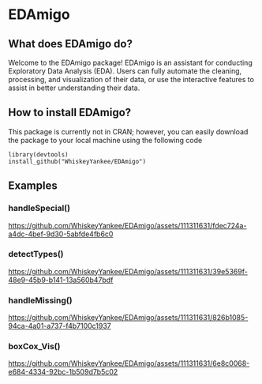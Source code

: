 # EDAmigo
## What does EDAmigo do?
Welcome to the EDAmigo package! EDAmigo is an assistant for conducting Exploratory Data Analysis (EDA). Users can fully automate the cleaning, processing, and visualization of their data, or use the interactive features to assist in better understanding their data.

## How to install EDAmigo?

This package is currently not in CRAN; however, you can easily download the package to your local machine using the following code
```
library(devtools)
install_github("WhiskeyYankee/EDAmigo")
```


## Examples

### handleSpecial()
https://github.com/WhiskeyYankee/EDAmigo/assets/111311631/fdec724a-a4dc-4bef-9d30-5abfde4fb6c0 


### detectTypes()
https://github.com/WhiskeyYankee/EDAmigo/assets/111311631/39e5369f-48e9-45b9-b141-13a560b47bdf


### handleMissing()
https://github.com/WhiskeyYankee/EDAmigo/assets/111311631/826b1085-94ca-4a01-a737-f4b7100c1937


### boxCox_Vis()
https://github.com/WhiskeyYankee/EDAmigo/assets/111311631/6e8c0068-e684-4334-92bc-1b509d7b5c02

